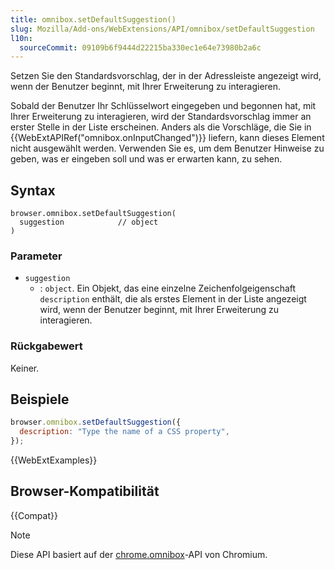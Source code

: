 ```yaml
---
title: omnibox.setDefaultSuggestion()
slug: Mozilla/Add-ons/WebExtensions/API/omnibox/setDefaultSuggestion
l10n:
  sourceCommit: 09109b6f9444d22215ba330ec1e64e73980b2a6c
---
```


Setzen Sie den Standardsvorschlag, der in der Adressleiste angezeigt wird, wenn der Benutzer beginnt, mit Ihrer Erweiterung zu interagieren.

Sobald der Benutzer Ihr Schlüsselwort eingegeben und begonnen hat, mit Ihrer Erweiterung zu interagieren, wird der Standardsvorschlag immer an erster Stelle in der Liste erscheinen. Anders als die Vorschläge, die Sie in {{WebExtAPIRef("omnibox.onInputChanged")}} liefern, kann dieses Element nicht ausgewählt werden. Verwenden Sie es, um dem Benutzer Hinweise zu geben, was er eingeben soll und was er erwarten kann, zu sehen.

## Syntax

```js-nolint
browser.omnibox.setDefaultSuggestion(
  suggestion            // object
)
```

### Parameter

- `suggestion`
  - : `object`. Ein Objekt, das eine einzelne Zeichenfolgeigenschaft `description` enthält, die als erstes Element in der Liste angezeigt wird, wenn der Benutzer beginnt, mit Ihrer Erweiterung zu interagieren.

### Rückgabewert

Keiner.

## Beispiele

```js
browser.omnibox.setDefaultSuggestion({
  description: "Type the name of a CSS property",
});
```

{{WebExtExamples}}

## Browser-Kompatibilität

{{Compat}}

> [!NOTE]
> Diese API basiert auf der [chrome.omnibox](https://developer.chrome.com/docs/extensions/reference/api/omnibox)-API von Chromium.
